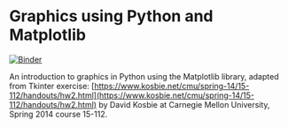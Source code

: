 Graphics using Python and Matplotlib
====================================

[![Binder](https://mybinder.org/badge_logo.svg)](https://mybinder.org/v2/gh/DPHHSCodingClub/graphics-matplotlib/HEAD?labpath=graphics.ipynb)

An introduction to graphics in Python using the Matplotlib library, adapted
from Tkinter exercise:
[https://www.kosbie.net/cmu/spring-14/15-112/handouts/hw2.html](https://www.kosbie.net/cmu/spring-14/15-112/handouts/hw2.html)
by David Kosbie at Carnegie Mellon University, Spring 2014 course 15-112.
